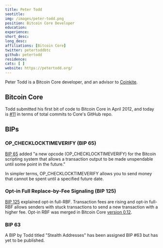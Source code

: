 ```yaml
---
title: Peter Todd
seotitle:
img: /images/peter-todd.png
position: Bitcoin Core Developer
education:
experience:
short_desc:
long_desc:
affiliations: [Bitcoin Core]
twitter: petertoddbtc
github: petertodd
residence:
cats: [ ]
website: https://petertodd.org/  
---
```

Peter Todd is a Bitcoin Core developer, and an advisor to [Coinkite](/coinkite/).

## Bitcoin Core

Todd submitted his first bit of code to Bitcoin Core in April 2012, and today is [#11](https://github.com/bitcoin/bitcoin/graphs/contributors) in terms of total commits to Core's GitHub repo.

## BIPs

### OP_CHECKLOCKTIMEVERIFY (BIP 65)

[BIP 65](https://github.com/bitcoin/bips/blob/master/bip-0065.mediawiki) added "a new opcode (OP_CHECKLOCKTIMEVERIFY) for the Bitcoin scripting system that allows a transaction output to be made unspendable until some point in the future."

In simpler terms, OP_CHECKLOCKTIMEVERIFY allows you to send money that cannot be spent until a specified future date.

### Opt-in Full Replace-by-Fee Signaling (BIP 125)

[BIP 125](https://github.com/bitcoin/bips/blob/master/bip-0125.mediawiki) explained opt-in full-RBF. Transaction fees are rising and opt-in full-RBF allows senders with stuck transactions to send a new transaction with a higher fee. Opt-in RBF was merged in Bitcoin Core [version 0.12](https://bitcoin.org/en/release/v0.12.0).

### BIP 63

A BIP by Todd titled "Stealth Addresses" has been assigned BIP #63 but has yet to be published.
